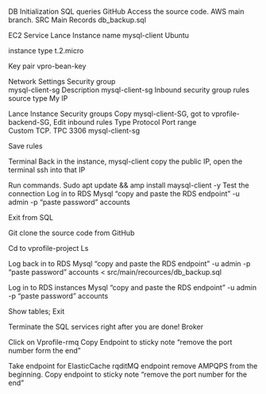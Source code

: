 
DB Initialization
SQL queries GitHub
Access the source code. 
AWS main branch. 
SRC
Main
Records 
db_backup.sql

EC2 Service
Lance Instance 
name 
mysql-client
Ubuntu

instance type
t.2.micro
	
Key pair
vpro-bean-key

Network Settings
Security group 	
mysql-client-sg
Description
mysql-client-sg
Inbound security group rules	
		source type
		     My IP

Lance Instance
Security groups 
Copy mysql-client-SG, got to vprofile-backend-SG, 
	Edit inbound rules 
		Type		Protocol	Port range		
	      Custom TCP.           TPC		   3306             mysql-client-sg

Save rules 


Terminal
Back in the instance, mysql-client copy the public IP, open the terminal ssh into that IP

Run commands.
Sudo apt update && amp install maysql-client -y 
Test the connection 
Log in to RDS
Mysql “copy and paste the RDS endpoint” -u admin -p “paste password” accounts 

Exit from SQL

Git clone the source code from GitHub

Cd to vprofile-project
Ls 

Log back in to RDS 
Mysql “copy and paste the RDS endpoint” -u admin -p “paste password” accounts < src/main/recources/db_backup.sql

Log in to RDS instances 
Mysql “copy and paste the RDS endpoint” -u admin -p “paste password” accounts

Show tables; 
Exit

Terminate the SQL services right after you are done!
Broker

Click on Vprofile-rmq
Copy Endpoint to sticky note “remove the port number form the end”

Take endpoint for ElasticCache 
rqditMQ endpoint remove AMPQPS from the beginning. 
Copy endpoint to sticky note “remove the port number for the end” 
